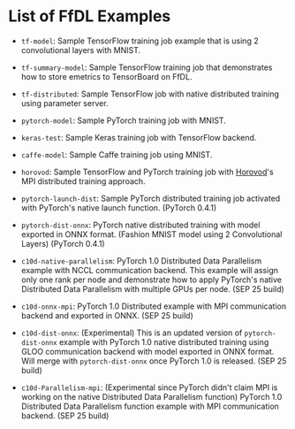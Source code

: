 # List of FfDL Examples

* `tf-model`: Sample TensorFlow training job example that is using 2 convolutional layers with MNIST.

* `tf-summary-model`: Sample TensorFlow training job that demonstrates how to store emetrics to TensorBoard on FfDL.

* `tf-distributed`: Sample TensorFlow job with native distributed training using parameter server.

* `pytorch-model`: Sample PyTorch training job with MNIST.

* `keras-test`: Sample Keras training job with TensorFlow backend.

* `caffe-model`: Sample Caffe training job using MNIST.

* `horovod`: Sample TensorFlow and PyTorch training job with [Horovod](https://github.com/uber/horovod)'s MPI distributed training approach.

* `pytorch-launch-dist`: Sample PyTorch distributed training job activated with PyTorch's native launch function. (PyTorch 0.4.1)

* `pytorch-dist-onnx`: PyTorch native distributed training with model exported in ONNX format. (Fashion MNIST model using 2 Convolutional Layers) (PyTorch 0.4.1)

* `c10d-native-parallelism`: PyTorch 1.0 Distributed Data Parallelism example with NCCL communication backend. This example will assign only one rank per node and demonstrate how to apply PyTorch's native Distributed Data Parallelism with multiple GPUs per node. (SEP 25 build)

* `c10d-onnx-mpi`: PyTorch 1.0 Distributed example with MPI communication backend and exported in ONNX. (SEP 25 build)

* `c10d-dist-onnx`: (Experimental) This is an updated version of `pytorch-dist-onnx` example with PyTorch 1.0 native distributed training using GLOO communication backend with model exported in ONNX format. Will merge with `pytorch-dist-onnx` once PyTorch 1.0 is released. (SEP 25 build)

* `c10d-Parallelism-mpi`: (Experimental since PyTorch didn't claim MPI is working on the native Distributed Data Parallelism function) PyTorch 1.0 Distributed Data Parallelism function example with MPI communication backend. (SEP 25 build)
